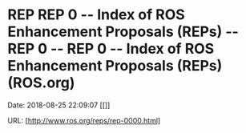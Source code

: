 # REP REP 0 -- Index of ROS Enhancement Proposals (REPs) -- REP 0 -- REP 0 -- Index of ROS Enhancement Proposals (REPs) (ROS.org)

Date: 2018-08-25 22:09:07
[[]]

URL: [http://www.ros.org/reps/rep-0000.html]
